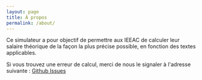 ```yaml
---
layout: page
title: À propos
permalink: /about/
---
```


Ce simulateur a pour objectif de permettre aux IEEAC de calculer leur salaire théorique de la façon la plus précise possible, en fonction des textes applicables.

Si vous trouvez une erreur de calcul, merci de nous le signaler à l'adresse suivante : [Github Issues](https://github.com/BrunoSpy/ieeac/issues)